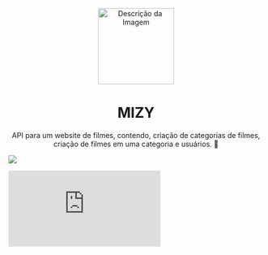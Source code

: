 <p align="center">
    <img src="https://drive.google.com/uc?id=1GTQ5g2pOOy_f_mQX7qHH6T9xW3yOKnoG" alt="Descrição da Imagem" style="width: 150px; height: auto;">
</p>

<h1 align="center"> MIZY</h1>
<p align="center">API para um website de filmes, contendo, criação de categorias de filmes, criação de filmes em uma categoria e usuários. 💜</p>

<img src="https://img.shields.io/static/v1?label=API&message=Mizy&color=7159c1&style=for-the-badge&logo=prisma"/>

[![GitHub branches](https://badgen.net/github/branches/Naereen/Strapdown.js)](https://github.com/angrycsm/api-movie-mizy/)